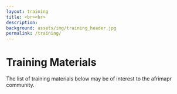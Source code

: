 ```yaml
---
layout: training
title: <br><br>
description:
background: assets/img/training_header.jpg
permalink: /training/
---
```


# Training Materials

The list of training materials below may be of interest to the afrimapr community. 

<br>
<br>
